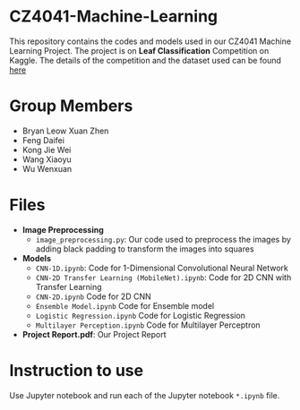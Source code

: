 # CZ4041-Machine-Learning
This repository contains the codes and models used in our CZ4041 Machine Learning Project.
The project is on **Leaf Classification** Competition on Kaggle. The details of the competition
and the dataset used can be found [here](https://www.kaggle.com/c/leaf-classification)

# Group Members
- Bryan Leow Xuan Zhen
- Feng Daifei
- Kong Jie Wei
- Wang Xiaoyu
- Wu Wenxuan

# Files
- **Image Preprocessing**
    - `image_preprocessing.py`: Our code used to preprocess the images by adding black padding to transform the images into squares
- **Models**
    - `CNN-1D.ipynb`: Code for 1-Dimensional Convolutional Neural Network
    - `CNN-2D Transfer Learning (MobileNet).ipynb`: Code for 2D CNN with Transfer Learning
    - `CNN-2D.ipynb` Code for 2D CNN
    - `Ensemble Model.ipynb` Code for Ensemble model
    - `Logistic Regression.ipynb` Code for Logistic Regression
    - `Multilayer Perception.ipynb` Code for Multilayer Perceptron
- **Project Report.pdf**: Our Project Report

# Instruction to use
Use Jupyter notebook and run each of the Jupyter notebook `*.ipynb` file.
